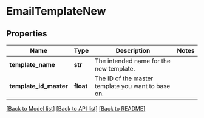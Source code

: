 # EmailTemplateNew

## Properties
Name | Type | Description | Notes
------------ | ------------- | ------------- | -------------
**template_name** | **str** | The intended name for the new template. | 
**template_id_master** | **float** | The ID of the master template you want to base on. | 

[[Back to Model list]](../README.md#documentation-for-models) [[Back to API list]](../README.md#documentation-for-api-endpoints) [[Back to README]](../README.md)


